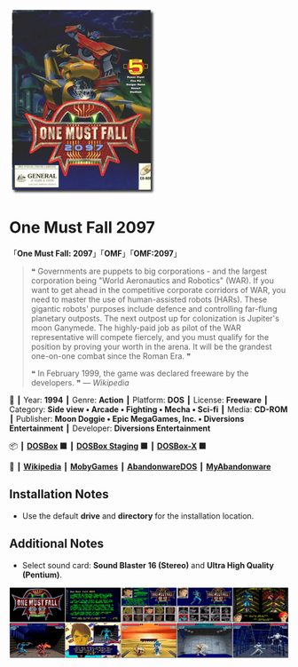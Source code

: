 ![](Thumbnail.png 'application-thumbnail')

# One Must Fall 2097

「**One Must Fall: 2097**」「**OMF**」「**OMF:2097**」

> ❝ Governments are puppets to big corporations - and the largest corporation being "World Aeronautics and Robotics" (WAR). If you want to get ahead in the competitive corporate corridors of WAR, you need to master the use of human-assisted robots (HARs). These gigantic robots' purposes include defence and controlling far-flung planetary outposts. The next outpost up for colonization is Jupiter's moon Ganymede. The highly-paid job as pilot of the WAR representative will compete fiercely, and you must qualify for the position by proving your worth in the arena. It will be the grandest one-on-one combat since the Roman Era. ❞
>
> ❝ In February 1999, the game was declared freeware by the developers. ❞ — *Wikipedia*
>

📌 ┃ Year: **1994** ┃ Genre: **Action** ┃ Platform: **DOS** ┃ License: **Freeware** ┃ Category: **Side view • Arcade • Fighting • Mecha • Sci-fi** ┃ Media: **CD-ROM** ┃ Publisher: **Moon Doggie • Epic MegaGames, Inc. • Diversions Entertainment** ┃ Developer: **Diversions Entertainment** 

📦 ┃ **[DOSBox](https://www.dosbox.com/) 🟩** ┃ **[DOSBox Staging](https://dosbox-staging.github.io/) 🟩** ┃ **[DOSBox-X](https://dosbox-x.com/) 🟩** 

📎 ┃ **[Wikipedia](https://en.wikipedia.org/wiki/One_Must_Fall:_2097)** ┃ **[MobyGames](https://www.mobygames.com/game/234/one-must-fall-2097/)** ┃ **[AbandonwareDOS](https://www.abandonwaredos.com/abandonware-game.php?abandonware=One+Must+Fall+2097&gid=1843)** ┃ **[MyAbandonware](https://www.myabandonware.com/game/one-must-fall-2097-2a7)** 

## Installation Notes
- Use the default **drive** and **directory** for the installation location.

## Additional Notes
- Select sound card: **Sound Blaster 16 (Stereo)** and **Ultra High Quality (Pentium)**.

![](Montage.png 'One Must Fall 2097')

